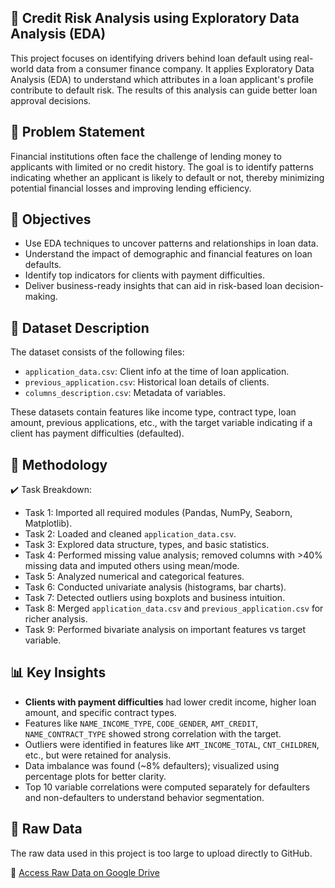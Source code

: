 ## 🏦 Credit Risk Analysis using Exploratory Data Analysis (EDA)
This project focuses on identifying drivers behind loan default using real-world data from a consumer finance company. It applies Exploratory Data Analysis (EDA) to understand which attributes in a loan applicant's profile contribute to default risk. The results of this analysis can guide better loan approval decisions.

## 📌 Problem Statement
Financial institutions often face the challenge of lending money to applicants with limited or no credit history. The goal is to identify patterns indicating whether an applicant is likely to default or not, thereby minimizing potential financial losses and improving lending efficiency.

## 🎯 Objectives
- Use EDA techniques to uncover patterns and relationships in loan data.
- Understand the impact of demographic and financial features on loan defaults.
- Identify top indicators for clients with payment difficulties.
- Deliver business-ready insights that can aid in risk-based loan decision-making.

## 🧾 Dataset Description
The dataset consists of the following files:

- `application_data.csv`: Client info at the time of loan application.
- `previous_application.csv`: Historical loan details of clients.
- `columns_description.csv`: Metadata of variables.

These datasets contain features like income type, contract type, loan amount, previous applications, etc., with the target variable indicating if a client has payment difficulties (defaulted).

## 🧠 Methodology
✔️ Task Breakdown:
- Task 1: Imported all required modules (Pandas, NumPy, Seaborn, Matplotlib).
- Task 2: Loaded and cleaned `application_data.csv`.
- Task 3: Explored data structure, types, and basic statistics.
- Task 4: Performed missing value analysis; removed columns with >40% missing data and imputed others using mean/mode.
- Task 5: Analyzed numerical and categorical features.
- Task 6: Conducted univariate analysis (histograms, bar charts).
- Task 7: Detected outliers using boxplots and business intuition.
- Task 8: Merged `application_data.csv` and `previous_application.csv` for richer analysis.
- Task 9: Performed bivariate analysis on important features vs target variable.



## 📊 Key Insights

- **Clients with payment difficulties** had lower credit income, higher loan amount, and specific contract types.
- Features like `NAME_INCOME_TYPE`, `CODE_GENDER`, `AMT_CREDIT`, `NAME_CONTRACT_TYPE` showed strong correlation with the target.
- Outliers were identified in features like `AMT_INCOME_TOTAL`, `CNT_CHILDREN`, etc., but were retained for analysis.
- Data imbalance was found (~8% defaulters); visualized using percentage plots for better clarity.
- Top 10 variable correlations were computed separately for defaulters and non-defaulters to understand behavior segmentation.

## 📂 Raw Data
The raw data used in this project is too large to upload directly to GitHub.

📁 [Access Raw Data on Google Drive](https://drive.google.com/drive/folders/1HF-KY16Miwd7456L9Y48nf_CT68tSH8v?usp=sharing)
